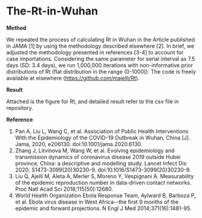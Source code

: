 # The-Rt-in-Wuhan
**Method**

We repeated the process of calculating Rt in Wuhan in the Article published in JAMA [1] by using the methodology described elsewhere [2].
In brief, we adjusted the methodology presented in references [3-4] to account for case importations. Considering the same parameter for serial interval as 7.5 days (SD: 3.4 days), we run 1,000,000 iterations with non-informative prior distributions of Rt (flat distribution in the range (0-1000]). The code is freely available at elsewhere (https://github.com/majelli/Rt).

**Result**

Attached is the figure for Rt, and detailed result refer to the csv file in repository.

**Reference**
1.	Pan A, Liu L, Wang C, et al. Association of Public Health Interventions With the Epidemiology of the COVID-19 Outbreak in Wuhan, China [J]. Jama, 2020, e206130. doi:10.1001/jama.2020.6130.
2.	Zhang J, Litvinova M, Wang W, et al. Evolving epidemiology and transmission dynamics of coronavirus disease 2019 outside Hubei province, China: a descriptive and modelling study. Lancet Infect Dis 2020; S1473-3099(20)30230-9. doi:10.1016/S1473-3099(20)30230-9.
3.	Liu Q, Ajelli M, Aleta A, Merler S, Moreno Y, Vespignani A. Measurability of the epidemic reproduction number in data-driven contact networks. Proc Natl Acad Sci 2018;115(50):12680.
4.	World Health Organization Ebola Response Team, Aylward B, Barboza P, et al. Ebola virus disease in West Africa--the first 9 months of the epidemic and forward projections. N Engl J Med 2014;371(16):1481-95.
